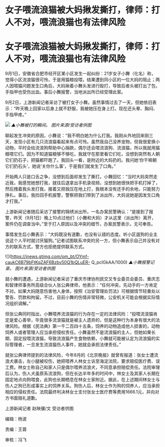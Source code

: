 # 女子喂流浪猫被大妈揪发撕打，律师：打人不对，喂流浪猫也有法律风险

# 女子喂流浪猫被大妈揪发撕打，律师：打人不对，喂流浪猫也有法律风险

9月1日，安徽省合肥市经开区某小区发生一起纠纷：21岁女子小舞（化名）称，觉得小区流浪猫很可怜，于是用猫粮投喂，结果遭到同小区的一位大妈的阻止；两人因喂猫问题发生口角后，大妈揪着小舞头发进行殴打，导致后者头被打出了包，手指甲也受伤出血。事后小舞报警，当地派出所已经受理此案。

9月2日，上游新闻记者采访了被打女子小舞。虽然事情过去了一天，但她依旧表示：“昨天晚上回家以后身上就不舒服，我被她压在身上打。现在还头晕、胸闷、手指甲疼。”

![](https://inews.gtimg.com/om_bt/O7rUCWmJyGhoMl1s2W46SiKSGwp0QqkmgDE1Cm99BGA0kAA/1000)
_▲小舞被打的瞬间。 图片来源/受访者供图_

聊起发生冲突的原因，小舞说：“我不明白她为什么打我。我刚从外地回来刚三天，发现小区有几只流浪猫看起来有点可怜。虽然我自己没养宠物，但我很爱换小动物，平时会给流浪狗帮助中心捐款，偶尔还会喂流浪狗、流浪猫，所以我就用猫粮喂它们。因为不知道猫粮够不够吃，我就守在那里看它们吃，没想到突然有人朝它们扔石子，把猫都吓跑了。我回头一看，是附近的大妈扔的。我问她‘你干嘛朝它们扔石头’，她说‘关你什么事’，于是我们就发生了口角。”

开始两人只是口舌之争，没想到后面却发生了撕打。小舞回忆：“当时大妈突然走近我，我感觉她想打我，就往后退拿出手机录视频，没想到她很快把手机打掉了，然后拽着我头发打我，接着又把我压在地上打，我根本没有还手的余地，只能努力挣扎。事后，我捡回手机报警，警察把我们带到了派出所，大妈说她是因发生口角才打我。”

上游新闻记者随后采访了接警的锦绣派出所，一名办案民警确认：“是接到了报警，昨天（9月1日）晚上10点过他们（小舞和大妈）才从这里（派出所）离开，案件仍在调查当中。”至于打人原因以及冲突的细节，办案民警表示，无可奉告。

事情发生后小舞表示：“大妈既没有道歉，也没有认错的态度。听小区遛狗的业主说这个人平时就讨厌猫狗。”记者试图联系冲突的另一方，但小舞表示自己并没有对方的联系方式，警方也拒绝提供联系方式。

![](https://inews.gtimg.com/om_bt/OYmf-caukC6B79bFtKqZAF6Bzbv50Q1bQLuER-
Q_pcIGkAA/1000) _▲小舞报警记录。 图片来源/受访者供图_

就小舞的遭遇，上游新闻记者采访了重庆市律协刑民交叉专业委员会委员、重庆志和智律师事务所高级合伙人张公典律师，他表示：“任何冲突，先动手的一方肯定不对。如果大妈随意伤害他人身体，按照《治安管理处罚法》可根据情节轻重处以警告、罚款和拘留。不过，目前小舞的伤情非常轻微，公安机关可能会根据实际情况组织调解。”

但张公典同时指出，小舞喂养流浪猫的行为存在一定的法律风险：“投喂流浪猫肯定是爱心善举，毕竟很多流浪猫就是被主人遗弃的，但是这种行为本身有很大的法律风险。根据《民法典》第一千二百四十五条，饲养的动物造成他人损害的，动物饲养人或者管理人应当承担侵权责任。小舞虽然不是流浪猫的主人，但她如果长期、固定投喂流浪猫，导致流浪猫产生食物依赖，小舞就可能被认定为流浪猫的实际管理者，一旦发生流浪猫伤人事件，她就会承担法律责任。”

就张公典律师提到的法律风险，今年8月的《北京晚报》就曾有报道：张女士遭流浪犬袭击，左小腿被咬伤，她把喂养人林女士诉至海淀法院，要求赔偿医疗费、误工费。林女士称自己和家人只是偶尔喂养流浪犬，不同意承担赔偿责任。法院审理后认为，伤人犬虽原系流浪狗，但在长达半年多的时间中，林女士及其家人长期在固定地点向狗喂食，此狗也长期栖息在林女士家附近。据此，在上述期间林女士与伤人之狗已形成事实上的饲养关系。狗伤人后，林女士作为狗的饲养人，应当承担相应的侵权责任。法院最终判决林女士支付张女士医疗费等费用1666.1元，并向对方书面赔礼道歉。

上游新闻记者 赵映骥/文 受访者供图

编辑：杨波

责编：王蓉

审核：冯飞

